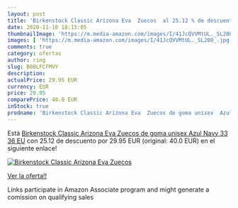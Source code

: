 ```yaml
---
layout: post
title: 'Birkenstock Classic Arizona Eva  Zuecos  al 25.12 % de descuento'
date: 2020-11-10 18:15:05
thumbnailImage: 'https://m.media-amazon.com/images/I/41JcQVVMtUL._SL200_.jpg'
images: [ 'https://m.media-amazon.com/images/I/41JcQVVMtUL._SL200_.jpg' ]
comments: true
category: ofertas
author: ring
slug: B00LFCFMVY
description:
actualPrice: 29.95 EUR
currency: EUR
price: 29.95
comparePrice: 40.0 EUR
inStock: true
prodname: 'Birkenstock Classic Arizona Eva  Zuecos de goma unisex  Azul  Navy 33 36 EU'
---
```


Está [Birkenstock Classic Arizona Eva  Zuecos de goma unisex  Azul  Navy 33 36 EU](https://www.amazon.es/dp/B00LFCFMVY/?tag=tolees-21) con 25.12 de descuento por 29.95 EUR (original: 40.0 EUR) en el siguiente enlace!

[![Birkenstock Classic Arizona Eva  Zuecos ](https://m.media-amazon.com/images/I/41JcQVVMtUL._SL200_.jpg)](https://www.amazon.es/dp/B00LFCFMVY/?tag=tolees-21)

[Ver la oferta!!](https://www.amazon.es/dp/B00LFCFMVY/?tag=tolees-21)

Links participate in Amazon Associate program and might generate a comission on qualifying sales


